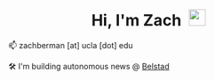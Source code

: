 <div id="header" align="center">
  <h1>Hi, I'm Zach&nbsp <img src="https://media.giphy.com/media/hvRJCLFzcasrR4ia7z/giphy.gif" width="30px"/></h1>
</div>

📫 zachberman [at] ucla [dot] edu

🛠️ I'm building autonomous news @ [Belstad](https://apps.apple.com/us/app/belstad/id6618159376)

<!--
**zberman1234/zberman1234** is a ✨ _special_ ✨ repository because its `README.md` (this file) appears on your GitHub profile.

Here are some ideas to get you started:

- 🔭 I’m currently working on ...
- 🌱 I’m currently learning ...
- 👯 I’m looking to collaborate on ...
- 🤔 I’m looking for help with ...
- 💬 Ask me about ...
- 
- 😄 Pronouns: ...
- ⚡ Fun fact: ...
-->
